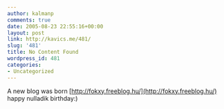 ```yaml
---
author: kalmanp
comments: true
date: 2005-08-23 22:55:16+00:00
layout: post
link: http://kavics.me/481/
slug: '481'
title: No Content Found
wordpress_id: 481
categories:
- Uncategorized
---
```


A new blog was born [http://fokxy.freeblog.hu/](http://fokxy.freeblog.hu/) happy nulladik birthday:)
